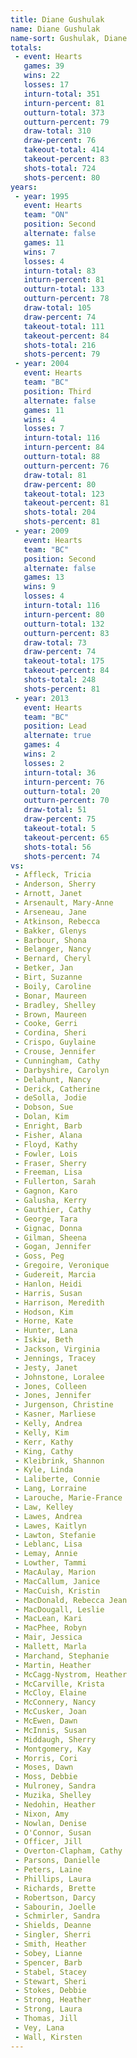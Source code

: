```yaml
---
title: Diane Gushulak
name: Diane Gushulak
name-sort: Gushulak, Diane
totals:
 - event: Hearts
   games: 39
   wins: 22
   losses: 17
   inturn-total: 351
   inturn-percent: 81
   outturn-total: 373
   outturn-percent: 79
   draw-total: 310
   draw-percent: 76
   takeout-total: 414
   takeout-percent: 83
   shots-total: 724
   shots-percent: 80
years:
 - year: 1995
   event: Hearts
   team: "ON"
   position: Second
   alternate: false
   games: 11
   wins: 7
   losses: 4
   inturn-total: 83
   inturn-percent: 81
   outturn-total: 133
   outturn-percent: 78
   draw-total: 105
   draw-percent: 74
   takeout-total: 111
   takeout-percent: 84
   shots-total: 216
   shots-percent: 79
 - year: 2004
   event: Hearts
   team: "BC"
   position: Third
   alternate: false
   games: 11
   wins: 4
   losses: 7
   inturn-total: 116
   inturn-percent: 84
   outturn-total: 88
   outturn-percent: 76
   draw-total: 81
   draw-percent: 80
   takeout-total: 123
   takeout-percent: 81
   shots-total: 204
   shots-percent: 81
 - year: 2009
   event: Hearts
   team: "BC"
   position: Second
   alternate: false
   games: 13
   wins: 9
   losses: 4
   inturn-total: 116
   inturn-percent: 80
   outturn-total: 132
   outturn-percent: 83
   draw-total: 73
   draw-percent: 74
   takeout-total: 175
   takeout-percent: 84
   shots-total: 248
   shots-percent: 81
 - year: 2013
   event: Hearts
   team: "BC"
   position: Lead
   alternate: true
   games: 4
   wins: 2
   losses: 2
   inturn-total: 36
   inturn-percent: 76
   outturn-total: 20
   outturn-percent: 70
   draw-total: 51
   draw-percent: 75
   takeout-total: 5
   takeout-percent: 65
   shots-total: 56
   shots-percent: 74
vs:
 - Affleck, Tricia
 - Anderson, Sherry
 - Arnott, Janet
 - Arsenault, Mary-Anne
 - Arseneau, Jane
 - Atkinson, Rebecca
 - Bakker, Glenys
 - Barbour, Shona
 - Belanger, Nancy
 - Bernard, Cheryl
 - Betker, Jan
 - Birt, Suzanne
 - Boily, Caroline
 - Bonar, Maureen
 - Bradley, Shelley
 - Brown, Maureen
 - Cooke, Gerri
 - Cordina, Sheri
 - Crispo, Guylaine
 - Crouse, Jennifer
 - Cunningham, Cathy
 - Darbyshire, Carolyn
 - Delahunt, Nancy
 - Derick, Catherine
 - deSolla, Jodie
 - Dobson, Sue
 - Dolan, Kim
 - Enright, Barb
 - Fisher, Alana
 - Floyd, Kathy
 - Fowler, Lois
 - Fraser, Sherry
 - Freeman, Lisa
 - Fullerton, Sarah
 - Gagnon, Karo
 - Galusha, Kerry
 - Gauthier, Cathy
 - George, Tara
 - Gignac, Donna
 - Gilman, Sheena
 - Gogan, Jennifer
 - Goss, Peg
 - Gregoire, Veronique
 - Gudereit, Marcia
 - Hanlon, Heidi
 - Harris, Susan
 - Harrison, Meredith
 - Hodson, Kim
 - Horne, Kate
 - Hunter, Lana
 - Iskiw, Beth
 - Jackson, Virginia
 - Jennings, Tracey
 - Jesty, Janet
 - Johnstone, Loralee
 - Jones, Colleen
 - Jones, Jennifer
 - Jurgenson, Christine
 - Kasner, Marliese
 - Kelly, Andrea
 - Kelly, Kim
 - Kerr, Kathy
 - King, Cathy
 - Kleibrink, Shannon
 - Kyle, Linda
 - Laliberte, Connie
 - Lang, Lorraine
 - Larouche, Marie-France
 - Law, Kelley
 - Lawes, Andrea
 - Lawes, Kaitlyn
 - Lawton, Stefanie
 - Leblanc, Lisa
 - Lemay, Annie
 - Lowther, Tammi
 - MacAulay, Marion
 - MacCallum, Janice
 - MacCuish, Kristin
 - MacDonald, Rebecca Jean
 - MacDougall, Leslie
 - MacLean, Kari
 - MacPhee, Robyn
 - Mair, Jessica
 - Mallett, Marla
 - Marchand, Stephanie
 - Martin, Heather
 - McCagg-Nystrom, Heather
 - McCarville, Krista
 - McCloy, Elaine
 - McConnery, Nancy
 - McCusker, Joan
 - McEwen, Dawn
 - McInnis, Susan
 - Middaugh, Sherry
 - Montgomery, Kay
 - Morris, Cori
 - Moses, Dawn
 - Moss, Debbie
 - Mulroney, Sandra
 - Muzika, Shelley
 - Nedohin, Heather
 - Nixon, Amy
 - Nowlan, Denise
 - O'Connor, Susan
 - Officer, Jill
 - Overton-Clapham, Cathy
 - Parsons, Danielle
 - Peters, Laine
 - Phillips, Laura
 - Richards, Brette
 - Robertson, Darcy
 - Sabourin, Joelle
 - Schmirler, Sandra
 - Shields, Deanne
 - Singler, Sherri
 - Smith, Heather
 - Sobey, Lianne
 - Spencer, Barb
 - Stabel, Stacey
 - Stewart, Sheri
 - Stokes, Debbie
 - Strong, Heather
 - Strong, Laura
 - Thomas, Jill
 - Vey, Lana
 - Wall, Kirsten
---
```

